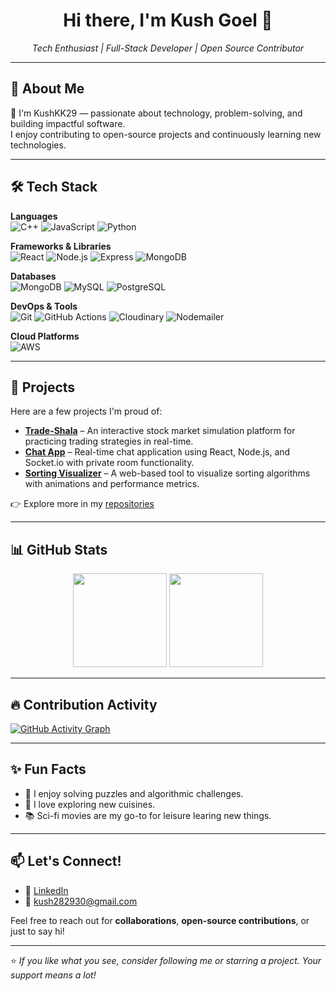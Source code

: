 <h1 align="center">Hi there, I'm Kush Goel 👋</h1>
<p align="center">
  <i>Tech Enthusiast | Full-Stack Developer | Open Source Contributor</i>
</p>

---

## 🚀 About Me

👋 I'm KushKK29 — passionate about technology, problem-solving, and building impactful software.  
I enjoy contributing to open-source projects and continuously learning new technologies.

---

## 🛠️ Tech Stack

**Languages**  
![C++](https://img.shields.io/badge/-C++-00599C?logo=c%2B%2B&logoColor=white&style=flat-square)
![JavaScript](https://img.shields.io/badge/-JavaScript-F7DF1E?logo=javascript&logoColor=black&style=flat-square)
![Python](https://img.shields.io/badge/-Python-3776AB?logo=python&logoColor=white&style=flat-square)


**Frameworks & Libraries**  
![React](https://img.shields.io/badge/-React-61DAFB?logo=react&logoColor=black&style=flat-square)
![Node.js](https://img.shields.io/badge/-Node.js-339933?logo=nodedotjs&logoColor=white&style=flat-square)
![Express](https://img.shields.io/badge/-Express-000000?logo=express&logoColor=white&style=flat-square)
![MongoDB](https://img.shields.io/badge/-MongoDB-47A248?logo=mongodb&logoColor=white&style=flat-square)

**Databases**  
![MongoDB](https://img.shields.io/badge/-MongoDB-47A248?logo=mongodb&logoColor=white&style=flat-square)
![MySQL](https://img.shields.io/badge/-MySQL-4479A1?logo=mysql&logoColor=white&style=flat-square)
![PostgreSQL](https://img.shields.io/badge/-PostgreSQL-336791?logo=postgresql&logoColor=white&style=flat-square)

**DevOps & Tools**  
![Git](https://img.shields.io/badge/-Git-F05032?logo=git&logoColor=white&style=flat-square)
![GitHub Actions](https://img.shields.io/badge/-GitHub%20Actions-2088FF?logo=githubactions&logoColor=white&style=flat-square)
![Cloudinary](https://img.shields.io/badge/-Cloudinary-3448C5?logo=cloudinary&logoColor=white&style=flat-square)
![Nodemailer](https://img.shields.io/badge/-Nodemailer-000000?logo=maildotru&logoColor=white&style=flat-square)

**Cloud Platforms**  
![AWS](https://img.shields.io/badge/-AWS-232F3E?logo=amazonaws&logoColor=white&style=flat-square)

---

## 💼 Projects

Here are a few projects I'm proud of:

- **[Trade-Shala](#)** – An interactive stock market simulation platform for practicing trading strategies in real-time.
- **[Chat App](#)** – Real-time chat application using React, Node.js, and Socket.io with private room functionality.
- **[Sorting Visualizer](#)** – A web-based tool to visualize sorting algorithms with animations and performance metrics.


👉 Explore more in my [repositories](https://github.com/KushKK29?tab=repositories)

---

## 📊 GitHub Stats

<p align="center">
  <img src="https://github-readme-stats.vercel.app/api?username=KushKK29&theme=radical" height="150"/>
  <img src="https://github-readme-stats.vercel.app/api/top-langs/?username=KushKK29&layout=compact&theme=radical" height="150"/>
</p>

---

## 🔥 Contribution Activity

[![GitHub Activity Graph](https://github-readme-activity-graph.vercel.app/graph?username=KushKK29&theme=github-compact)](https://github.com/Ashutosh00710/github-readme-activity-graph)

---

## ✨ Fun Facts

- 🧠 I enjoy solving puzzles and algorithmic challenges.
- 🍜 I love exploring new cuisines.
- 📚 Sci-fi movies are my go-to for leisure learing new things.

---

## 📫 Let's Connect!

- 🔗 [LinkedIn](https://www.linkedin.com/in/kush-goel-004054277/)
- 📧 kush282930@gmail.com

Feel free to reach out for **collaborations**, **open-source contributions**, or just to say hi!

---

⭐ *If you like what you see, consider following me or starring a project. Your support means a lot!*
